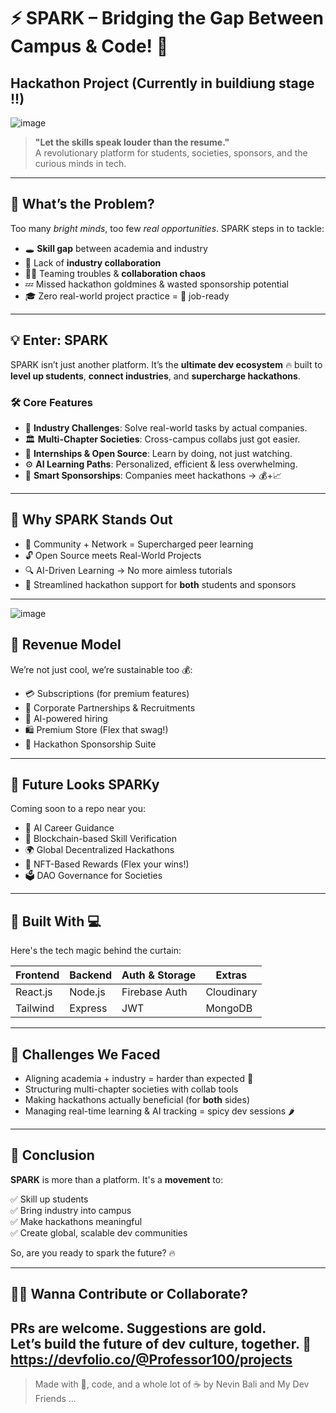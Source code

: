 # ⚡ SPARK – Bridging the Gap Between Campus & Code! 🚀
## Hackathon Project (Currently in buildiung stage !!)

![image](https://github.com/user-attachments/assets/acdf8def-f8c5-44f6-816f-30605bea722b)



> **"Let the skills speak louder than the resume."**  
> A revolutionary platform for students, societies, sponsors, and the curious minds in tech.

---

## 🧠 What’s the Problem?

Too many *bright minds*, too few *real opportunities*. SPARK steps in to tackle:

- 🕳️ **Skill gap** between academia and industry
- 🤝 Lack of **industry collaboration**
- 🧍‍♂️ Teaming troubles & **collaboration chaos**
- 💤 Missed hackathon goldmines & wasted sponsorship potential
- 🎓 Zero real-world project practice = 🚫 job-ready


---

## 💡 Enter: **SPARK**

SPARK isn’t just another platform. It’s the **ultimate dev ecosystem** 🔥 built to **level up students**, **connect industries**, and **supercharge hackathons**.

### 🛠️ Core Features

- 💼 **Industry Challenges**: Solve real-world tasks by actual companies.
- 🏛️ **Multi-Chapter Societies**: Cross-campus collabs just got easier.
- 🧪 **Internships & Open Source**: Learn by doing, not just watching.
- ⚙️ **AI Learning Paths**: Personalized, efficient & less overwhelming.
- 🤝 **Smart Sponsorships**: Companies meet hackathons → 💰+📈

---

## 🌟 Why SPARK Stands Out

- 👥 Community + Network = Supercharged peer learning
- 🔓 Open Source meets Real-World Projects
- 🔍 AI-Driven Learning → No more aimless tutorials
- 💬 Streamlined hackathon support for **both** students and sponsors

---

![image](https://github.com/user-attachments/assets/73255ba5-f20a-4aac-890e-c689df4c611b)

## 💸 Revenue Model

We’re not just cool, we’re sustainable too 💰:

- 💳 Subscriptions (for premium features)
- 🤝 Corporate Partnerships & Recruitments
- 🧠 AI-powered hiring
- 🛍️ Premium Store (Flex that swag!)
- 💼 Hackathon Sponsorship Suite

---

## 🚧 Future Looks SPARKy

Coming soon to a repo near you:

- 🤖 AI Career Guidance
- 🔗 Blockchain-based Skill Verification
- 🌍 Global Decentralized Hackathons
- 🏅 NFT-Based Rewards (Flex your wins!)
- 🗳️ DAO Governance for Societies

---

## 🧱 Built With 💻

Here's the tech magic behind the curtain:

| Frontend  | Backend  | Auth & Storage | Extras       |
|-----------|----------|----------------|--------------|
| React.js  | Node.js  | Firebase Auth  | Cloudinary   |
| Tailwind  | Express  | JWT            | MongoDB      |

---

## 🤯 Challenges We Faced

- Aligning academia + industry = harder than expected 🎢
- Structuring multi-chapter societies with collab tools
- Making hackathons actually beneficial (for **both** sides)
- Managing real-time learning & AI tracking = spicy dev sessions 🌶️

---

## 🧾 Conclusion

**SPARK** is more than a platform. It's a **movement** to:

✅ Skill up students  
✅ Bring industry into campus  
✅ Make hackathons meaningful  
✅ Create global, scalable dev communities

So, are you ready to spark the future? 🔥

---

## 🙋‍♂️ Wanna Contribute or Collaborate?

PRs are welcome. Suggestions are gold.  
Let’s build the future of dev culture, together. 💬  
https://devfolio.co/@Professor100/projects
---

> Made with 💖, code, and a whole lot of ☕ by Nevin Bali and My Dev Friends ...
